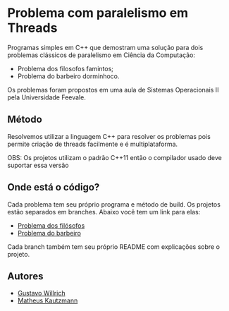 # Problema com paralelismo em Threads

Programas simples em C++ que demostram uma solução para dois problemas clássicos
de paralelismo em Ciência da Computação:

  - Problema dos filosofos famintos;
  - Problema do barbeiro dorminhoco.

Os problemas foram propostos em uma aula de Sistemas Operacionais II pela
Universidade Feevale.

## Método

Resolvemos utilizar a linguagem C++ para resolver os problemas pois permite
criação de threads facilmente e é multiplataforma.

OBS: Os projetos utilizam o padrão C++11 então o compilador usado
deve suportar essa versão

## Onde está o código?

Cada problema tem seu próprio programa e método de build. Os projetos
estão separados em branches. Abaixo você tem um link para elas:

  - [Problema dos filósofos]()
  - [Problema do barbeiro]()

Cada branch também tem seu próprio README com explicações sobre o projeto.

## Autores

  - [Gustavo Willrich](https://github.com/gustavo7w)
  - [Matheus Kautzmann](https://github.com/mkautzmann)
